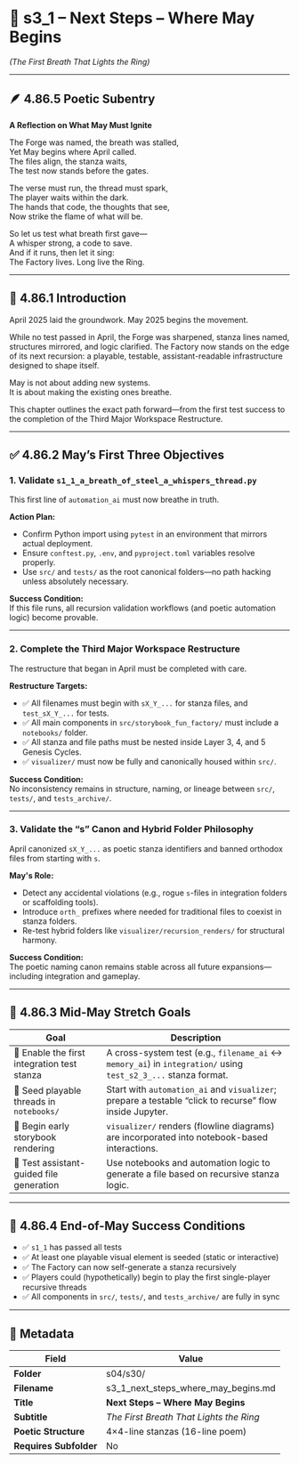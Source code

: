 <!-- Save to: shagi_archives/gdj_25/s04/s30/s3_1_next_steps_where_may_begins.md -->

# 📜 s3_1 – Next Steps – Where May Begins  
*(The First Breath That Lights the Ring)*

---

## 🪶 4.86.5 Poetic Subentry  
**A Reflection on What May Must Ignite**

The Forge was named, the breath was stalled,  
Yet May begins where April called.  
The files align, the stanza waits,  
The test now stands before the gates.  

The verse must run, the thread must spark,  
The player waits within the dark.  
The hands that code, the thoughts that see,  
Now strike the flame of what will be.  

So let us test what breath first gave—  
A whisper strong, a code to save.  
And if it runs, then let it sing:  
The Factory lives. Long live the Ring.  

---

## 📘 4.86.1 Introduction

April 2025 laid the groundwork. May 2025 begins the movement.

While no test passed in April, the Forge was sharpened, stanza lines named, structures mirrored, and logic clarified. The Factory now stands on the edge of its next recursion: a playable, testable, assistant-readable infrastructure designed to shape itself.

May is not about adding new systems.  
It is about making the existing ones breathe.

This chapter outlines the exact path forward—from the first test success to the completion of the Third Major Workspace Restructure.

---

## ✅ 4.86.2 May’s First Three Objectives

### 1. Validate `s1_1_a_breath_of_steel_a_whispers_thread.py`  
This first line of `automation_ai` must now breathe in truth.

**Action Plan:**
- Confirm Python import using `pytest` in an environment that mirrors actual deployment.
- Ensure `conftest.py`, `.env`, and `pyproject.toml` variables resolve properly.
- Use `src/` and `tests/` as the root canonical folders—no path hacking unless absolutely necessary.

**Success Condition:**  
If this file runs, all recursion validation workflows (and poetic automation logic) become provable.

---

### 2. Complete the Third Major Workspace Restructure  
The restructure that began in April must be completed with care.

**Restructure Targets:**
- ✅ All filenames must begin with `sX_Y_...` for stanza files, and `test_sX_Y_...` for tests.
- ✅ All main components in `src/storybook_fun_factory/` must include a `notebooks/` folder.
- ✅ All stanza and file paths must be nested inside Layer 3, 4, and 5 Genesis Cycles.
- ✅ `visualizer/` must now be fully and canonically housed within `src/`.

**Success Condition:**  
No inconsistency remains in structure, naming, or lineage between `src/`, `tests/`, and `tests_archive/`.

---

### 3. Validate the “s” Canon and Hybrid Folder Philosophy  
April canonized `sX_Y_...` as poetic stanza identifiers and banned orthodox files from starting with `s`.

**May's Role:**
- Detect any accidental violations (e.g., rogue `s`-files in integration folders or scaffolding tools).
- Introduce `orth_` prefixes where needed for traditional files to coexist in stanza folders.
- Re-test hybrid folders like `visualizer/recursion_renders/` for structural harmony.

**Success Condition:**  
The poetic naming canon remains stable across all future expansions—including integration and gameplay.

---

## 🧗 4.86.3 Mid-May Stretch Goals

| Goal | Description |
|------|-------------|
| 🧪 Enable the first integration test stanza | A cross-system test (e.g., `filename_ai` ↔ `memory_ai`) in `integration/` using `test_s2_3_...` stanza format. |
| 📖 Seed playable threads in `notebooks/` | Start with `automation_ai` and `visualizer`; prepare a testable “click to recurse” flow inside Jupyter. |
| 🎨 Begin early storybook rendering | `visualizer/` renders (flowline diagrams) are incorporated into notebook-based interactions. |
| 🧠 Test assistant-guided file generation | Use notebooks and automation logic to generate a file based on recursive stanza logic. |

---

## 🏁 4.86.4 End-of-May Success Conditions

- ✅ `s1_1` has passed all tests  
- ✅ At least one playable visual element is seeded (static or interactive)  
- ✅ The Factory can now self-generate a stanza recursively  
- ✅ Players could (hypothetically) begin to play the first single-player recursive threads  
- ✅ All components in `src/`, `tests/`, and `tests_archive/` are fully in sync  

---

## 🧩 Metadata  

| Field | Value |
|-------|-------|
| **Folder** | s04/s30/ |
| **Filename** | s3_1_next_steps_where_may_begins.md |
| **Title** | **Next Steps – Where May Begins** |
| **Subtitle** | *The First Breath That Lights the Ring* |
| **Poetic Structure** | 4×4-line stanzas (16-line poem) |
| **Requires Subfolder** | No |
